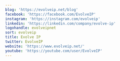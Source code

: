 ```yaml
---
blog: 'https://evolveip.net/blog'
facebook: 'https://facebook.com/EvolveIP'
instagram: 'https://instagram.com/evolveip'
linkedin: 'https://linkedin.com/company/evolve-ip'
logohandle: evolveipnet
sort: evolveip
title: Evolve IP
twitter: EvolveIP
website: 'https://www.evolveip.net/'
youtube: 'https://youtube.com/user/EvolveIP'
---
```


